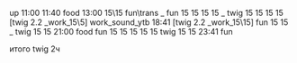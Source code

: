 up 11:00
11:40 food 
13:00 15\15 fun\trans _ fun 15 15 15 15 _ twig 15 15 15 15 [twig 2.2 _work_15\5]
work_sound_ytb 18:41
[twig 2.2 _work_15\15] fun 15 15 _ twig 15 15
21:00 food
fun 15 15 15 15 15
twig 15 15
23:41
fun 

итого
twig 2ч


